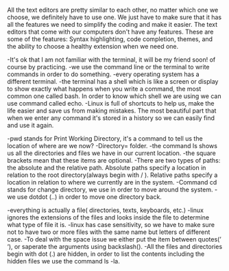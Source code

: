 
All the text editors are pretty similar to each other, no matter which one we choose, we definitely have to use one. We just have to make sure that it has all the features we need to simplify the coding and make it easier.
The text editors that come with our computers don't have any features.
These are some of the features: Syntax highlighting, code completion, themes, and the ability to choose a healthy extension when we need one.

-It's ok that I am not familiar with the terminal, it will be my friend soon! of course by practicing. -we use the command line or the terminal to write commands in order to do something.
-every operating system has a different terminal.
-the terminal has a shell which is like a screen or display to show exactly what happens when you write a command, the most common one called bash. In order to know which shell we are using we can use command called echo.
-Linux is full of shortcuts to help us, make the life easier and save us from making mistakes. The most beautiful part that when we enter any command it's stored in a history so we can easily find and use it again.

-pwd stands for Print Working Directory, it's a command to tell us the location of where are we now?
-Directory= folder.
-the command ls shows us all the directories and files we have in our current location.
-the square brackets mean that these items are optional.
-There are two types of paths: the absolute and the relative path. Absolute paths specify a location in relation to the root directory(always begin with / ). Relative paths specify a location in relation to where we currently are in the system.
-Command cd stands for change directory, we use in order to move around the system.
-we use dotdot (..) in order to move one directory back.

-everything is actually a file( directories, texts, keyboards, etc.)
-linux ignores the extensions of the files and looks inside the file to determine what type of file it is.
-linux has case sensitivity, so we have to make sure not to have two or more files with the same name but letters of different case. -To deal with the space issue we either put the item between quotes(’ ‘), or saperate the arguments using backslash(\).
-All the files and directories begin with dot (.) are hidden, in order to list the contents including the hidden files we use the command ls -la.